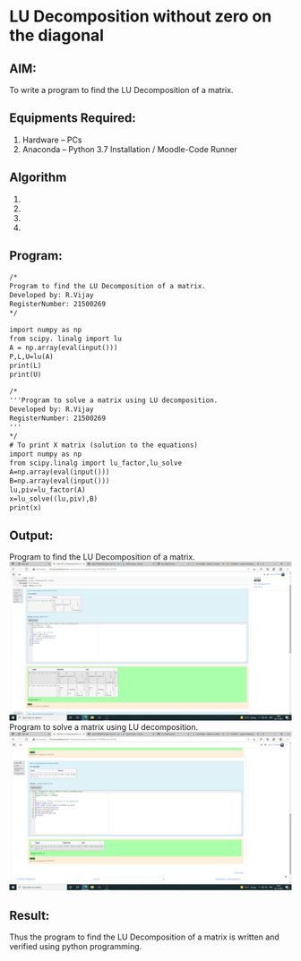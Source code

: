 # LU Decomposition without zero on the diagonal

## AIM:
To write a program to find the LU Decomposition of a matrix.

## Equipments Required:
1. Hardware – PCs
2. Anaconda – Python 3.7 Installation / Moodle-Code Runner

## Algorithm
1. 
2. 
3. 
4. 

## Program:
```
/*
Program to find the LU Decomposition of a matrix.
Developed by: R.Vijay
RegisterNumber: 21500269
*/
```
~~~
import numpy as np
from scipy. linalg import lu
A = np.array(eval(input()))
P,L,U=lu(A)
print(L)
print(U)
~~~
~~~
/*
'''Program to solve a matrix using LU decomposition.
Developed by: R.Vijay
RegisterNumber: 21500269
'''
*/
# To print X matrix (solution to the equations)
import numpy as np
from scipy.linalg import lu_factor,lu_solve
A=np.array(eval(input()))
B=np.array(eval(input()))
lu,piv=lu_factor(A)
x=lu_solve((lu,piv),B)
print(x)
~~~



## Output:
Program to find the LU Decomposition of a matrix.
![lu decomposition](https://github.com/vijay21500269/LU-Decomposition/blob/main/Screenshot%20(4).png?raw=true)   Program to solve a matrix using LU decomposition.
![lu decomposition](https://github.com/vijay21500269/LU-Decomposition/blob/main/Screenshot%20(5).png?raw=true)


## Result:
Thus the program to find the LU Decomposition of a matrix is written and verified using python programming.

